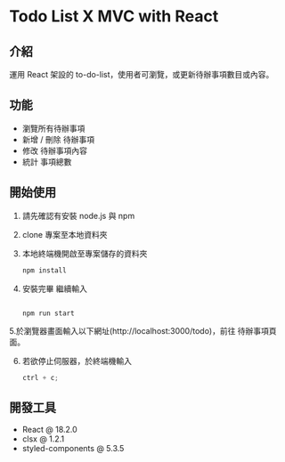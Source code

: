 # Todo List X MVC with React

## 介紹

運用 React 架設的 to-do-list，使用者可瀏覽，或更新待辦事項數目或內容。

## 功能

- 瀏覽所有待辦事項
- 新增 / 刪除 待辦事項
- 修改 待辦事項內容
- 統計 事項總數

## 開始使用

1. 請先確認有安裝 node.js 與 npm
2. clone 專案至本地資料夾
3. 本地終端機開啟至專案儲存的資料夾

   ```jsx
   npm install
   ```

4. 安裝完畢 繼續輸入

   ```

   npm run start
   ```

5.於瀏覽器畫面輸入以下網址(http://localhost:3000/todo)，前往 待辦事項頁面。

6. 若欲停止伺服器，於終端機輸入

   ```jsx
   ctrl + c;
   ```

## 開發工具

- React @ 18.2.0
- clsx @ 1.2.1
- styled-components @ 5.3.5
